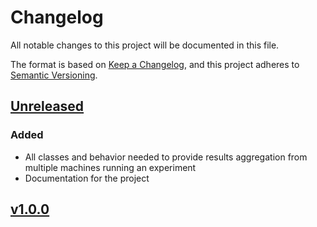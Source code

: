# Changelog
All notable changes to this project will be documented in this file.

The format is based on [Keep a Changelog](https://keepachangelog.com/en/1.0.0/),
and this project adheres to [Semantic Versioning](https://semver.org/spec/v2.0.0.html).

## [Unreleased](https://github.com/isu-ese/results-aggregator/HEAD)
### Added

- All classes and behavior needed to provide results aggregation from multiple machines running an experiment
- Documentation for the project

## [v1.0.0]()

